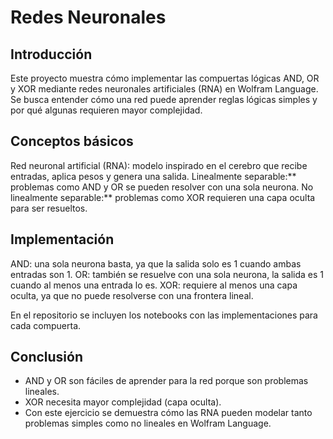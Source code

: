 # Redes Neuronales 

## Introducción

Este proyecto muestra cómo implementar las compuertas lógicas AND, OR y XOR mediante redes neuronales artificiales (RNA) en Wolfram Language. Se busca entender cómo una red puede aprender reglas lógicas simples y por qué algunas requieren mayor complejidad.


## Conceptos básicos

Red neuronal artificial (RNA): modelo inspirado en el cerebro que recibe entradas, aplica pesos y genera una salida.
Linealmente separable:** problemas como AND y OR se pueden resolver con una sola neurona.
No linealmente separable:** problemas como XOR requieren una capa oculta para ser resueltos.


## Implementación

AND: una sola neurona basta, ya que la salida solo es 1 cuando ambas entradas son 1.
OR: también se resuelve con una sola neurona, la salida es 1 cuando al menos una entrada lo es.
XOR: requiere al menos una capa oculta, ya que no puede resolverse con una frontera lineal.

En el repositorio se incluyen los notebooks con las implementaciones para cada compuerta.


## Conclusión

* AND y OR son fáciles de aprender para la red porque son problemas lineales.
* XOR necesita mayor complejidad (capa oculta).
* Con este ejercicio se demuestra cómo las RNA pueden modelar tanto problemas simples como no lineales en Wolfram Language.
